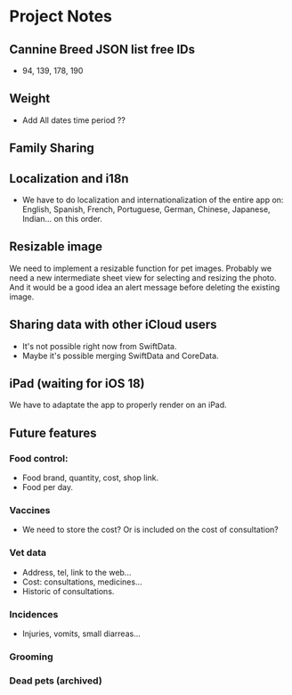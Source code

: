 # Project Notes

## Cannine Breed JSON list free IDs
- 94, 139, 178, 190


## Weight
- Add All dates time period ??


## Family Sharing


## Localization and i18n
- We have to do localization and internationalization of the entire app on: English, Spanish, French, Portuguese, German, Chinese, Japanese, Indian... on this order.


## Resizable image
We need to implement a resizable function for pet images. Probably we need a new intermediate sheet view for selecting and resizing the photo. And it would be a good idea an alert message before deleting the existing image.


## Sharing data with other iCloud users
- It's not possible right now from SwiftData.
- Maybe it's possible merging SwiftData and CoreData.


## iPad (waiting for iOS 18)
We have to adaptate the app to properly render on an iPad.


## Future features
### Food control:
- Food brand, quantity, cost, shop link.
- Food per day.

### Vaccines
- We need to store the cost? Or is included on the cost of consultation?

### Vet data
- Address, tel, link to the web...
- Cost: consultations, medicines...
- Historic of consultations.

### Incidences
- Injuries, vomits, small diarreas...

### Grooming

### Dead pets (archived)

